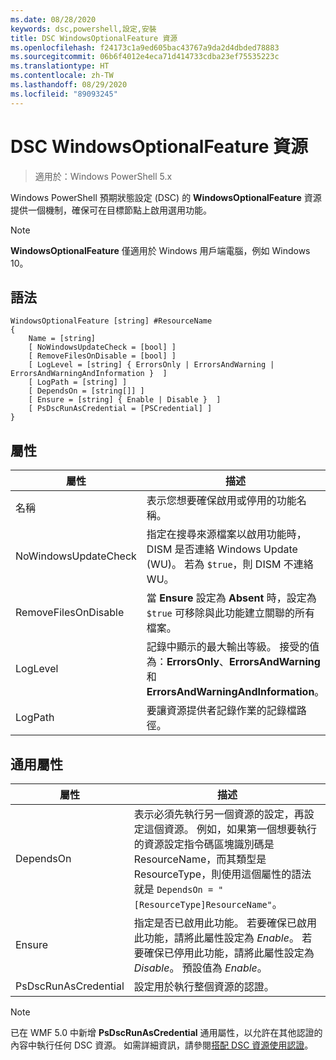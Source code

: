 ```yaml
---
ms.date: 08/28/2020
keywords: dsc,powershell,設定,安裝
title: DSC WindowsOptionalFeature 資源
ms.openlocfilehash: f24173c1a9ed605bac43767a9da2d4dbded78883
ms.sourcegitcommit: 06b6f4012e4eca71d414733cdba23ef75535223c
ms.translationtype: HT
ms.contentlocale: zh-TW
ms.lasthandoff: 08/29/2020
ms.locfileid: "89093245"
---
```

# <a name="dsc-windowsoptionalfeature-resource"></a>DSC WindowsOptionalFeature 資源

> 適用於：Windows PowerShell 5.x

Windows PowerShell 預期狀態設定 (DSC) 的 **WindowsOptionalFeature** 資源提供一個機制，確保可在目標節點上啟用選用功能。

> [!NOTE]
> **WindowsOptionalFeature** 僅適用於 Windows 用戶端電腦，例如 Windows 10。

## <a name="syntax"></a>語法

```Syntax
WindowsOptionalFeature [string] #ResourceName
{
    Name = [string]
    [ NoWindowsUpdateCheck = [bool] ]
    [ RemoveFilesOnDisable = [bool] ]
    [ LogLevel = [string] { ErrorsOnly | ErrorsAndWarning | ErrorsAndWarningAndInformation }  ]
    [ LogPath = [string] ]
    [ DependsOn = [string[]] ]
    [ Ensure = [string] { Enable | Disable }  ]
    [ PsDscRunAsCredential = [PSCredential] ]
}
```

## <a name="properties"></a>屬性

|屬性 |描述 |
|---|---|
|名稱 |表示您想要確保啟用或停用的功能名稱。 |
|NoWindowsUpdateCheck |指定在搜尋來源檔案以啟用功能時，DISM 是否連絡 Windows Update (WU)。 若為 `$true`，則 DISM 不連絡 WU。 |
|RemoveFilesOnDisable |當 **Ensure** 設定為 **Absent** 時，設定為 `$true` 可移除與此功能建立關聯的所有檔案。 |
|LogLevel |記錄中顯示的最大輸出等級。 接受的值為：**ErrorsOnly**、**ErrorsAndWarning** 和 **ErrorsAndWarningAndInformation**。 |
|LogPath |要讓資源提供者記錄作業的記錄檔路徑。 |

## <a name="common-properties"></a>通用屬性

|屬性 |描述 |
|---|---|
|DependsOn |表示必須先執行另一個資源的設定，再設定這個資源。 例如，如果第一個想要執行的資源設定指令碼區塊識別碼是 ResourceName，而其類型是 ResourceType，則使用這個屬性的語法就是 `DependsOn = "[ResourceType]ResourceName"`。 |
|Ensure |指定是否已啟用此功能。 若要確保已啟用此功能，請將此屬性設定為 _Enable_。 若要確保已停用此功能，請將此屬性設定為 _Disable_。 預設值為 _Enable_。 |
|PsDscRunAsCredential |設定用於執行整個資源的認證。 |

> [!NOTE]
> 已在 WMF 5.0 中新增 **PsDscRunAsCredential** 通用屬性，以允許在其他認證的內容中執行任何 DSC 資源。 如需詳細資訊，請參閱[搭配 DSC 資源使用認證](../../../configurations/runasuser.md)。
